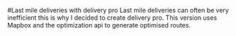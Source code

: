 #Last mile deliveries with delivery pro
Last mile deliveries can often be very inefficient this is why I decided to create delivery pro. This version uses Mapbox and the optimization api to generate optimised routes. 
